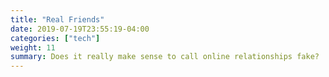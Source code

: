 ```yaml
---
title: "Real Friends"
date: 2019-07-19T23:55:19-04:00
categories: ["tech"]
weight: 11
summary: Does it really make sense to call online relationships fake?
---
```


